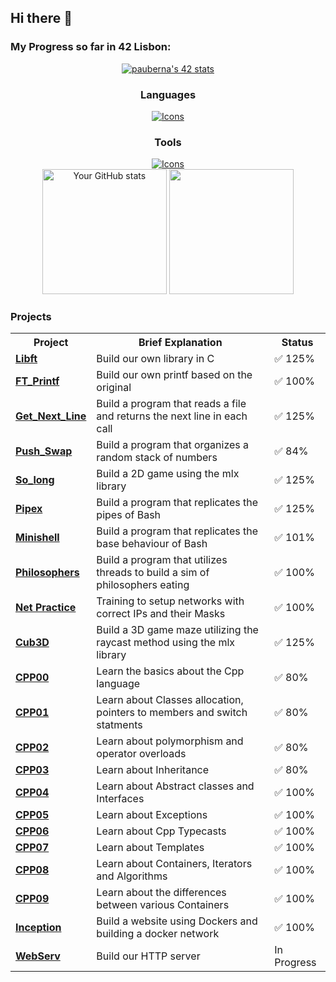 ## Hi there 👋
### My Progress so far in 42 Lisbon:
<div align="center">
  <a href="https://github.com/oakoudad/badge42"><img src="https://badge.mediaplus.ma/darkblue/pauberna?1337Badge=off&UM6P=off" alt="pauberna's 42 stats" /></a>
  </a>
</div>

<div align="center">

### Languages
  <a href="https://skillicons.dev">
    <img src="https://skillicons.dev/icons?i=c,cpp,bash,html,css" alt="Icons" />
  </a>
</div>

<div align="center">
  
### Tools
  <a href="https://skillicons.dev">
    <img src="https://skillicons.dev/icons?i=linux,vscode,vim,git,github,nginx,wordpress,docker" alt="Icons" />
  </a>
</div>
<div align="center">
  <img height="199.5em" src="https://github-readme-stats.vercel.app/api?username=PBjr2002&show_icons=true&theme=holi" alt="Your GitHub stats">
  <img height="199.5em" src="https://github-readme-stats.vercel.app/api/top-langs/?username=PBjr2002&layout=compact&langs_count=8&theme=holi"/>
</div>

### Projects
<div align="center" style="max-width: 800px; margin: auto;">
	<table>
		<tr>
			<th>Project</th>
			<th>Brief Explanation</th>
			<th>Status</th>
		</tr>
		<tr>
			<td><b><a href="https://github.com/PBjr2002/Libft">Libft</a></b></td>
			<td>Build our own library in C</td>
			<td>✅ 125%</td>
		</tr>
		<tr>
			<td><b><a href="https://github.com/PBjr2002/FT_Printf">FT_Printf</a></b></td>
			<td>Build our own printf based on the original</td>
			<td>✅ 100%</td>
		</tr>
		<tr>
			<td><b><a href="https://github.com/PBjr2002/Get_Next_Line">Get_Next_Line</a></b></td>
			<td>Build a program that reads a file and returns the next line in each call</td>
			<td>✅ 125%</td>
		</tr>
		<tr>
			<td><b><a href="https://github.com/PBjr2002/Push_Swap">Push_Swap</a></b></td>
			<td>Build a program that organizes a random stack of numbers</td>
			<td>✅ 84%</td>
		</tr>
		<tr>
			<td><b><a href="https://github.com/PBjr2002/So_Long">So_long</a></b></td>
			<td>Build a 2D game using the mlx library</td>
			<td>✅ 125%</td>
		</tr>
		<tr>
			<td><b><a href="https://github.com/PBjr2002/Pipex">Pipex</a></b></td>
			<td>Build a program that replicates the pipes of Bash</td>
			<td>✅ 125%</td>
		</tr>
		<tr>
			<td><b><a href="https://github.com/PBjr2002/Minishell">Minishell</a></b></td>
			<td>Build a program that replicates the base behaviour of Bash</td>
			<td>✅ 101%</td>
		</tr>
		<tr>
			<td><b><a href="https://github.com/PBjr2002/philosophers">Philosophers</a></b></td>
			<td>Build a program that utilizes threads to build a sim of philosophers eating</td>
			<td>✅ 100%</td>
		</tr>
		<tr>
			<td><b><a href="https://github.com/PBjr2002/Net_Practice">Net Practice</a></b></td>
			<td>Training to setup networks with correct IPs and their Masks</td>
			<td>✅ 100%</td>
		</tr>
		<tr>
			<td><b><a href="https://github.com/PBjr2002/Cub3d">Cub3D</a></b></td>
			<td>Build a 3D game maze utilizing the raycast method using the mlx library</td>
			<td>✅ 125%</td>
		</tr>
		<tr>
			<td><b><a href="https://github.com/PBjr2002/CPP00">CPP00</a></b></td>
			<td>Learn the basics about the Cpp language</td>
			<td>✅ 80%</td>
		</tr>
		<tr>
			<td><b><a href="https://github.com/PBjr2002/CPP01">CPP01</a></b></td>
			<td>Learn about Classes allocation, pointers to members and switch statments</td>
			<td>✅ 80%</td>
		</tr>
		<tr>
			<td><b><a href="https://github.com/PBjr2002/CPP02">CPP02</a></b></td>
			<td>Learn about polymorphism and operator overloads</td>
			<td>✅ 80%</td>
		</tr>
		<tr>
			<td><b><a href="https://github.com/PBjr2002/CPP03">CPP03</a></b></td>
			<td>Learn about Inheritance</td>
			<td>✅ 80%</td>
		</tr>
		<tr>
			<td><b><a href="https://github.com/PBjr2002/CPP04">CPP04</a></b></td>
			<td>Learn about Abstract classes and Interfaces</td>
			<td>✅ 100%</td>
		</tr>
		<tr>
			<td><b><a href="https://github.com/PBjr2002/CPP05">CPP05</a></b></td>
			<td>Learn about Exceptions</td>
			<td>✅ 100%</td>
		</tr>
		<tr>
			<td><b><a href="https://github.com/PBjr2002/CPP06">CPP06</a></b></td>
			<td>Learn about Cpp Typecasts</td>
			<td>✅ 100%</td>
		</tr>
		<tr>
			<td><b><a href="https://github.com/PBjr2002/CPP07">CPP07</a></b></td>
			<td>Learn about Templates</td>
			<td>✅ 100%</td>
		</tr>
		<tr>
			<td><b><a href="https://github.com/PBjr2002/CPP08">CPP08</a></b></td>
			<td>Learn about Containers, Iterators and Algorithms</td>
			<td>✅ 100%</td>
		</tr>
		<tr>
			<td><b><a href="https://github.com/PBjr2002/CPP09">CPP09</a></b></td>
			<td>Learn about the differences between various Containers</td>
			<td>✅ 100%</td>
		</tr>
		<tr>
			<td><b><a href="https://github.com/PBjr2002/Inception">Inception</a></b></td>
			<td>Build a website using Dockers and building a docker network</td>
			<td>✅ 100%</td>
		</tr>
		<tr>
			<td><b><a href="https://github.com/mariocos/Webserver/tree/main">WebServ</a></b></td>
			<td>Build our HTTP server</td>
			<td>In Progress</td>
		</tr>
	</table>
</div>

<!--
**PBjr2002/PBjr2002** is a ✨ _special_ ✨ repository because its `README.md` (this file) appears on your GitHub profile.
Update README.md

Here are some ideas to get you started:

- 🔭 I’m currently working on ...
- 🌱 I’m currently learning ...
- 👯 I’m looking to collaborate on ...
- 🤔 I’m looking for help with ...
- 💬 Ask me about ...
- 📫 How to reach me: ...
- 😄 Pronouns: ...
- ⚡ Fun fact: ...
-->
